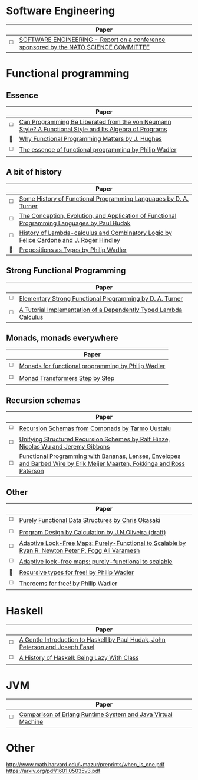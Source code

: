 # Software Engineering

|         | Paper           |
| ---- | ------------- |
| :white_medium_square: | [SOFTWARE ENGINEERING - Report on a conference sponsored by the NATO SCIENCE COMMITTEE](http://homepages.cs.ncl.ac.uk/brian.randell/NATO/nato1968.PDF) |


# Functional programming

## Essence
|         | Paper           |
| ---- | ------------- |
| :white_medium_square: | [Can Programming Be Liberated from the von Neumann Style? A Functional Style and Its Algebra of Programs](https://www.cs.cmu.edu/~crary/819-f09/Backus78.pdf) |
| :white_square_button: | [Why Functional Programming Matters by J. Hughes](http://comjnl.oxfordjournals.org/content/32/2/98.full.pdf) |
| :white_medium_square: | [The essence of functional programming  by Philip Wadler](https://wiki.ittc.ku.edu/lambda/images/1/12/Wadler_-_The_essence_of_functional_programming_(1992).pdf) |


## A bit of history

|         | Paper           |
| ---- | ------------- |
| :white_medium_square: | [Some History of Functional Programming Languages by D. A. Turner](https://www.cs.kent.ac.uk/people/staff/dat/tfp12/tfp12.pdf) |
| :white_medium_square: | [The Conception, Evolution, and Application of Functional Programming Languages by Paul Hudak](http://haskell.cs.yale.edu/wp-content/uploads/2011/01/cs.pdf) |
| :white_medium_square: | [History of Lambda-calculus and Combinatory Logic by Felice Cardone and J. Roger Hindley](http://www.users.waitrose.com/~hindley/SomePapers_PDFs/2006CarHin,HistlamRp.pdf) |
| :white_square_button: | [Propositions as Types by Philip Wadler](http://homepages.inf.ed.ac.uk/wadler/papers/propositions-as-types/propositions-as-types.pdf) |

## Strong Functional Programming

|         | Paper           |
| ---- | ------------- |
| :white_medium_square: | [Elementary Strong Functional Programming by D. A. Turner](https://www.cs.kent.ac.uk/people/staff/dat/esfp/fple.pdf) |
| :white_medium_square: | [A Tutorial Implementation of a Dependently Typed Lambda Calculus](http://www.andres-loeh.de/LambdaPi/) |
 
## Monads, monads everywhere

|         | Paper           |
| ---- | ------------- |
| :white_medium_square: | [Monads for functional programming by Philip Wadler](http://homepages.inf.ed.ac.uk/wadler/papers/marktoberdorf/baastad.pdf) |
| :white_medium_square: | [Monad Transformers Step by Step](http://www.cs.virginia.edu/~wh5a/personal/Transformers.pdf) |


## Recursion schemas
 
|         | Paper           |
| ---- | ------------- |
| :white_medium_square: | [Recursion Schemas from Comonads by Tarmo Uustalu](http://cs.ioc.ee/~tarmo/papers/nwpt00-njc.pdf) |
| :white_medium_square: | [Unifying Structured Recursion Schemes by Ralf Hinze, Nicolas Wu and Jeremy Gibbons](http://www.cs.ox.ac.uk/people/jeremy.gibbons/publications/urs.pdf) |
| :white_medium_square: | [Functional Programming with Bananas, Lenses, Envelopes and Barbed Wire by Erik Meijer Maarten, Fokkinga and Ross Paterson](http://eprints.eemcs.utwente.nl/7281/01/db-utwente-40501F46.pdf) |

## Other

|         | Paper           |
| ---- | ------------- |
| :white_medium_square: | [Purely Functional Data Structures by Chris Okasaki](https://www.cs.cmu.edu/~rwh/theses/okasaki.pdf) |
| :white_medium_square: | [Program Design by Calculation by J.N.Oliveira (draft)](http://www4.di.uminho.pt/~jno/ps/pdbc.pdf) |
| :white_medium_square: | [Adaptive Lock-Free Maps: Purely-Functional to Scalable by Ryan R. Newton Peter P. Fogg Ali Varamesh](http://dl.acm.org/citation.cfm?id=2784734111) |
| :white_medium_square: | [Adaptive lock-free maps: purely-functional to scalable](http://dl.acm.org/citation.cfm?id=2784734) |
| :white_square_button: | [Recursive types for free! by Philip Wadler](http://homepages.inf.ed.ac.uk/wadler/papers/free-rectypes/free-rectypes.txt) |
| :white_medium_square: | [Theroems for free! by Philip Wadler](http://ttic.uchicago.edu/~dreyer/course/papers/wadler.pdf) |


# Haskell
|         | Paper           |
| ---- | ------------- |
| :white_medium_square: | [A Gentle Introduction to Haskell by Paul Hudak, John Peterson and Joseph Fasel](https://www.haskell.org/tutorial/haskell-98-tutorial.pdf) |
| :white_medium_square: | [A History of Haskell: Being Lazy With Class](https://www.microsoft.com/en-us/research/wp-content/uploads/2016/07/history.pdf) |




# JVM
|         | Paper           |
| ---- | ------------- |
| :white_medium_square: | [Comparison of Erlang Runtime System and Java Virtual Machine](http://ds.cs.ut.ee/courses/course-files/To303nis%20Pool%20.pdf) |

# Other

http://www.math.harvard.edu/~mazur/preprints/when_is_one.pdf
https://arxiv.org/pdf/1601.05035v3.pdf




